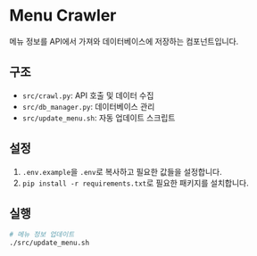 # Menu Crawler

메뉴 정보를 API에서 가져와 데이터베이스에 저장하는 컴포넌트입니다.

## 구조
- `src/crawl.py`: API 호출 및 데이터 수집
- `src/db_manager.py`: 데이터베이스 관리
- `src/update_menu.sh`: 자동 업데이트 스크립트

## 설정
1. `.env.example`을 `.env`로 복사하고 필요한 값들을 설정합니다.
2. `pip install -r requirements.txt`로 필요한 패키지를 설치합니다.

## 실행
```bash
# 메뉴 정보 업데이트
./src/update_menu.sh
```
